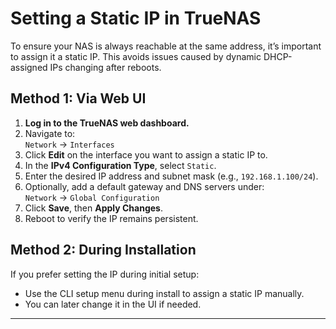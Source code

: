 # Setting a Static IP in TrueNAS

To ensure your NAS is always reachable at the same address, it’s important to assign it a static IP. This avoids issues caused by dynamic DHCP-assigned IPs changing after reboots.

## Method 1: Via Web UI

1. **Log in to the TrueNAS web dashboard.**
2. Navigate to:  
   `Network` → `Interfaces`
3. Click **Edit** on the interface you want to assign a static IP to.
4. In the **IPv4 Configuration Type**, select `Static`.
5. Enter the desired IP address and subnet mask (e.g., `192.168.1.100/24`).
6. Optionally, add a default gateway and DNS servers under:  
   `Network` → `Global Configuration`
7. Click **Save**, then **Apply Changes**.
8. Reboot to verify the IP remains persistent.

## Method 2: During Installation

If you prefer setting the IP during initial setup:

- Use the CLI setup menu during install to assign a static IP manually.
- You can later change it in the UI if needed.

---

